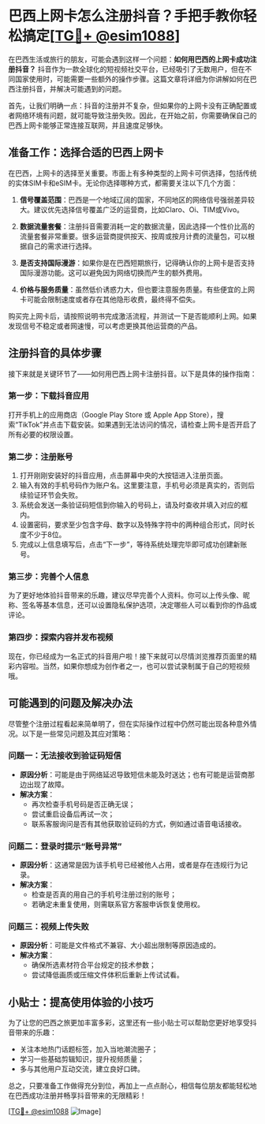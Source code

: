 # 巴西上网卡怎么注册抖音？手把手教你轻松搞定[[TG💪+ @esim1088](https://t.me/s/esim1088)]

在巴西生活或旅行的朋友，可能会遇到这样一个问题：**如何用巴西的上网卡成功注册抖音？** 抖音作为一款全球化的短视频社交平台，已经吸引了无数用户，但在不同国家使用时，可能需要一些额外的操作步骤。这篇文章将详细为你讲解如何在巴西注册抖音，并解决可能遇到的问题。

首先，让我们明确一点：抖音的注册并不复杂，但如果你的上网卡没有正确配置或者网络环境有问题，就可能导致注册失败。因此，在开始之前，你需要确保自己的巴西上网卡能够正常连接互联网，并且速度足够快。

## 准备工作：选择合适的巴西上网卡

在巴西，上网卡的选择至关重要。市面上有多种类型的上网卡可供选择，包括传统的实体SIM卡和eSIM卡。无论你选择哪种方式，都需要关注以下几个方面：

1. **信号覆盖范围**：巴西是一个地域辽阔的国家，不同地区的网络信号强弱差异较大。建议优先选择信号覆盖广泛的运营商，比如Claro、Oi、TIM或Vivo。
   
2. **数据流量套餐**：注册抖音需要消耗一定的数据流量，因此选择一个性价比高的流量套餐非常重要。很多运营商提供按天、按周或按月计费的流量包，可以根据自己的需求进行选择。

3. **是否支持国际漫游**：如果你是在巴西短期旅行，记得确认你的上网卡是否支持国际漫游功能。这可以避免因为网络切换而产生的额外费用。

4. **价格与服务质量**：虽然低价诱惑力大，但也要注意服务质量。有些便宜的上网卡可能会限制速度或者存在其他隐形收费，最终得不偿失。

购买完上网卡后，请按照说明书完成激活流程，并测试一下是否能顺利上网。如果发现信号不稳定或者网速慢，可以考虑更换其他运营商的产品。

## 注册抖音的具体步骤

接下来就是关键环节了——如何用巴西上网卡注册抖音。以下是具体的操作指南：

### 第一步：下载抖音应用

打开手机上的应用商店（Google Play Store 或 Apple App Store），搜索“TikTok”并点击下载安装。如果遇到无法访问的情况，请检查上网卡是否开启了所有必要的权限设置。

### 第二步：注册账号

1. 打开刚刚安装好的抖音应用，点击屏幕中央的大按钮进入注册页面。
2. 输入有效的手机号码作为账户名。这里要注意，手机号必须是真实的，否则后续验证环节会失败。
3. 系统会发送一条验证码短信到你输入的号码上，请及时查收并填入对应的框内。
4. 设置密码，要求至少包含字母、数字以及特殊字符中的两种组合形式，同时长度不少于8位。
5. 完成以上信息填写后，点击“下一步”，等待系统处理完毕即可成功创建新账号。

### 第三步：完善个人信息

为了更好地体验抖音带来的乐趣，建议尽早完善个人资料。你可以上传头像、昵称、签名等基本信息，还可以设置隐私保护选项，决定哪些人可以看到你的作品或评论。

### 第四步：探索内容并发布视频

现在，你已经成为一名正式的抖音用户啦！接下来就可以尽情浏览推荐页面里的精彩内容啦。当然，如果你想成为创作者之一，也可以尝试录制属于自己的短视频哦。

## 可能遇到的问题及解决办法

尽管整个注册过程看起来简单明了，但在实际操作过程中仍然可能出现各种意外情况。以下是一些常见问题及其应对策略：

### 问题一：无法接收到验证码短信

- **原因分析**：可能是由于网络延迟导致短信未能及时送达；也有可能是运营商那边出现了故障。
- **解决方案**：
  - 再次检查手机号码是否正确无误；
  - 尝试重启设备后再试一次；
  - 联系客服询问是否有其他获取验证码的方式，例如通过语音电话接收。

### 问题二：登录时提示“账号异常”

- **原因分析**：这通常是因为该手机号已经被他人占用，或者是存在违规行为记录。
- **解决方案**：
  - 检查是否真的用自己的手机号注册过别的账号；
  - 若确定未重复使用，则需联系官方客服申诉恢复使用权。

### 问题三：视频上传失败

- **原因分析**：可能是文件格式不兼容、大小超出限制等原因造成的。
- **解决方案**：
  - 确保所选素材符合平台规定的技术参数；
  - 尝试降低画质或压缩文件体积后重新上传试试看。

## 小贴士：提高使用体验的小技巧

为了让您的巴西之旅更加丰富多彩，这里还有一些小贴士可以帮助您更好地享受抖音带来的乐趣：

- 关注本地热门话题标签，加入当地潮流圈子；
- 学习一些基础剪辑知识，提升视频质量；
- 多与其他用户互动交流，建立良好口碑。

总之，只要准备工作做得充分到位，再加上一点点耐心，相信每位朋友都能轻松地在巴西成功注册并畅享抖音带来的无限精彩！

[[TG💪+ @esim1088](https://t.me/s/esim1088) ![Image](https://i.postimg.cc/4NQfJmqS/Snipaste-2025-05-13-00-14-12.png)]